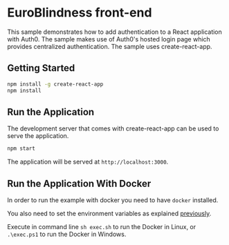 # EuroBlindness front-end

This sample demonstrates how to add authentication to a React application with Auth0. The sample makes use of Auth0's hosted login page which provides centralized authentication. The sample uses create-react-app.

## Getting Started

```bash
npm install -g create-react-app
npm install
```

## Run the Application

The development server that comes with create-react-app can be used to serve the application.

```bash
npm start
```

The application will be served at `http://localhost:3000`.

## Run the Application With Docker

In order to run the example with docker you need to have `docker` installed.

You also need to set the environment variables as explained [previously](#set-the-client-id-and-domain).

Execute in command line `sh exec.sh` to run the Docker in Linux, or `.\exec.ps1` to run the Docker in Windows.

